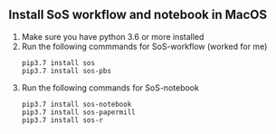 ## Install SoS workflow and notebook in MacOS

1. Make sure you have python 3.6 or more installed
2. Run the following commmands for SoS-workflow (worked for me)
    ```
    pip3.7 install sos
    pip3.7 install sos-pbs
    ```
3. Run the following commands for SoS-notebook
    ```
    pip3.7 install sos-notebook
    pip3.7 install sos-papermill
    pip3.7 install sos-r
    
    ```
